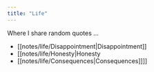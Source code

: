 ```yaml
---
title: "Life"
---
```

Where I share random quotes ...  
- [[notes/life/Disappointment|Disappointment]]
- [[notes/life/Honesty|Honesty
- [[notes/life/Consequences|Consequences]]]]